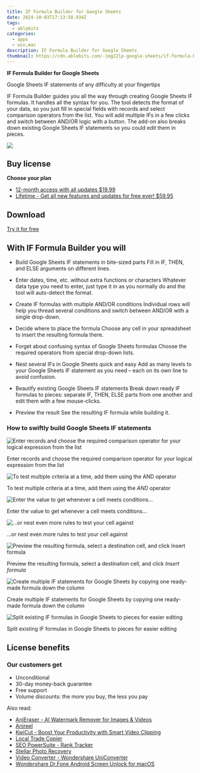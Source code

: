 ```yaml
---
title: IF Formula Builder for Google Sheets
date: 2024-10-03T17:13:58.934Z
tags: 
  - ablebits
categories: 
  - apps
  - win,mac
description: IF Formula Builder for Google Sheets
thumbnail: https://cdn.ablebits.com/-img22lp-google-sheets/if-formula-builder/google-sheets-if-date.webp
---
```


**IF Formula Builder for Google Sheets**

Google Sheets IF statements of any difficulty at your fingertips

IF Formula Builder guides you all the way through creating Google Sheets IF formulas. It handles all the syntax for you. The tool detects the format of your data, so you just fill in special fields with records and select comparison operators from the list. You will add multiple IFs in a few clicks and switch between AND/OR logic with a button. The add-on also breaks down existing Google Sheets IF statements so you could edit them in pieces.

![](https://cdn.ablebits.com/-img22lp-google-sheets/if-formula-builder/header-cover.webp)

## Buy license

**Choose your plan**

- [12-month access with all updates $19.99](https://secure.2checkout.com/order/checkout.php?PRODS=27543768&QTY=1&AFFILIATE=108875&CART=1&CARD=2&DESIGN_TYPE=2&SHORT_FORM=1&COUPON=TrSbExpr-MjAdns-01&CLEAN_CART=ALL&SRC=website)
- [Lifetime - Get all new features and updates for free ever! $59.95](https://secure.2checkout.com/order/checkout.php?PRODS=27544035&QTY=1&AFFILIATE=108875&CART=1&CARD=2&DESIGN_TYPE=2&SHORT_FORM=1&CLEAN_CART=ALL&SRC=website)

## Download

[Try it for free](https://workspace.google.com/marketplace/app/if_formula_builder/420445489790)

## With IF Formula Builder you will

-   Build Google Sheets IF statements in bite-sized parts Fill in IF, THEN, and ELSE arguments on different lines.
-   Enter dates, time, etc. without extra functions or characters Whatever data type you need to enter, just type it in as you normally do and the tool will auto-detect the format.
-   Create IF formulas with multiple AND/OR conditions Individual rows will help you thread several conditions and switch between AND/OR with a single drop-down.
-   Decide where to place the formula Choose any cell in your spreadsheet to insert the resulting formula there.

-   Forget about confusing syntax of Google Sheets formulas Choose the required operators from special drop-down lists.
-   Nest several IFs in Google Sheets quick and easy Add as many levels to your Google Sheets IF statement as you need – each on its own line to avoid confusion.
-   Beautify existing Google Sheets IF statements Break down ready IF formulas to pieces: separate IF, THEN, ELSE parts from one another and edit them with a few mouse-clicks.
-   Preview the result See the resulting IF formula while building it.

### How to swiftly build Google Sheets IF statements

 ![Enter records and choose the required comparison operator for your logical expression from the list](https://cdn.ablebits.com/-img22lp-google-sheets/if-formula-builder/google-sheets-if-date.png)

Enter records and choose the required comparison operator for your logical expression from the list

 ![To test multiple criteria at a time, add them using the <em>AND</em> operator](https://cdn.ablebits.com/-img22lp-google-sheets/if-formula-builder/google-sheets-if-and.png)

To test multiple criteria at a time, add them using the _AND_ operator

 ![Enter the value to get whenever a cell meets conditions...](https://cdn.ablebits.com/-img22lp-google-sheets/if-formula-builder/if-then-google-sheets.png)

Enter the value to get whenever a cell meets conditions...

 ![...or nest even more rules to test your cell against](https://cdn.ablebits.com/-img22lp-google-sheets/if-formula-builder/if-else-google-sheets.png)

...or nest even more rules to test your cell against

 ![Preview the resulting formula, select a destination cell, and click <em>Insert formula</em>](https://cdn.ablebits.com/-img22lp-google-sheets/if-formula-builder/preview-result.png)

Preview the resulting formula, select a destination cell, and click _Insert formula_

 ![Create multiple IF statements for Google Sheets by copying one ready-made formula down the column](https://cdn.ablebits.com/-img22lp-google-sheets/if-formula-builder/insert-google-sheets-if.png)

Create multiple IF statements for Google Sheets by copying one ready-made formula down the column

 ![Split existing IF formulas in Google Sheets to pieces for easier editing](https://cdn.ablebits.com/-img22lp-google-sheets/if-formula-builder/existing-google-sheets-if.png)

Split existing IF formulas in Google Sheets to pieces for easier editing

## License benefits

### Our customers get

- Unconditional
- 30-day money-back guarantee
- Free support
- Volume discounts: the more you buy, the less you pay 

<ins class="adsbygoogle"
      style="display:block"
      data-ad-client="ca-pub-7571918770474297"
      data-ad-slot="8358498916"
      data-ad-format="auto"
      data-full-width-responsive="true"></ins>

<span class="atpl-alsoreadstyle">Also read:</span>
<div><ul>
<li><a href="https://tools.techidaily.com/wondershare/anieraser/download/"><u>AniEraser - AI Watermark Remover for Images & Videos</u></a></li>
<li><a href="https://tools.techidaily.com/wondershare/anireel/download/"><u>Anireel</u></a></li>
<li><a href="https://tools.techidaily.com/wondershare/kwicut/download/"><u>KwiCut - Boost Your Productivity with Smart Video Clipping</u></a></li>
<li><a href="https://tools.techidaily.com/mt4copier/"><u>Local Trade Copier</u></a></li>
<li><a href="https://tools.techidaily.com/link-assistant-rank-tracker/"><u>SEO PowerSuite - Rank Tracker</u></a></li>
<li><a href="https://tools.techidaily.com/stellar-photo-recovery/"><u>Stellar Photo Recovery</u></a></li>
<li><a href="https://tools.techidaily.com/wondershare/videoconverter/download/"><u>Video Converter - Wondershare UniConverter</u></a></li>
<li><a href="https://tools.techidaily.com/wondershare-dr-fone-unlock-android-screen-for-mac/"><u>Wondershare Dr.Fone Android Screen Unlock for macOS</u></a></li>
</ul></div>


